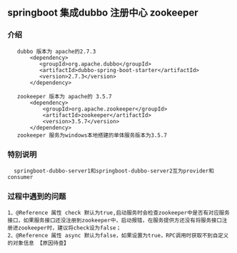 ## springboot 集成dubbo 注册中心 zookeeper

### 介绍
       dubbo 版本为 apache的2.7.3
           <dependency>
              <groupId>org.apache.dubbo</groupId>
              <artifactId>dubbo-spring-boot-starter</artifactId>
              <version>2.7.3</version>
           </dependency>
       
       zookeeper 版本为 apache的 3.5.7
           <dependency>
               <groupId>org.apache.zookeeper</groupId>
               <artifactId>zookeeper</artifactId>
               <version>3.5.7</version>
           </dependency>
       zookeeper 服务为windows本地搭建的单体服务版本为3.5.7
### 特别说明
      springboot-dubbo-server1和springboot-dubbo-server2互为provider和consumer

### 过程中遇到的问题
    1、@Reference 属性 check 默认为true,启动服务时会检查zookeeper中是否有对应服务接口，如果服务接口还没注册到zookeeper中，启动报错，在服务提供方还没有将服务接口注册进zookeeper时，建议将check设为false；
    2、@Reference 属性 async 默认为false，如果设置为true，RPC调用时获取不到自定义的对象信息 【原因待查】
